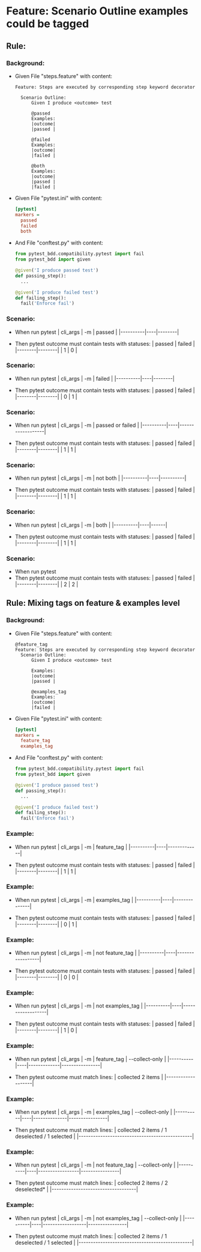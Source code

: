 # Feature: Scenario Outline examples could be tagged
## Rule:
### Background:
* Given File "steps.feature" with content:
    ```gherkin
    Feature: Steps are executed by corresponding step keyword decorator

      Scenario Outline:
          Given I produce <outcome> test

          @passed
          Examples:
          |outcome|
          |passed |

          @failed
          Examples:
          |outcome|
          |failed |

          @both
          Examples:
          |outcome|
          |passed |
          |failed |
    ```
* Given File "pytest.ini" with content:
    ```ini
    [pytest]
    markers =
      passed
      failed
      both
    ```
* And File "conftest.py" with content:
    ```python
    from pytest_bdd.compatibility.pytest import fail
    from pytest_bdd import given

    @given('I produce passed test')
    def passing_step():
      ...

    @given('I produce failed test')
    def failing_step():
      fail('Enforce fail')
    ```

### Scenario:
* When run pytest
    | cli_args | -m | passed |
    |----------|----|--------|

* Then pytest outcome must contain tests with statuses:
    | passed | failed |
    |--------|--------|
    | 1      | 0      |

### Scenario:
* When run pytest
    | cli_args | -m | failed |
    |----------|----|--------|

* Then pytest outcome must contain tests with statuses:
    | passed | failed |
    |--------|--------|
    | 0      | 1      |

### Scenario:
* When run pytest
    | cli_args | -m | passed or failed |
    |----------|----|------------------|

* Then pytest outcome must contain tests with statuses:
    | passed | failed |
    |--------|--------|
    | 1      | 1      |

### Scenario:
* When run pytest
    | cli_args | -m | not both |
    |----------|----|----------|

* Then pytest outcome must contain tests with statuses:
    | passed | failed |
    |--------|--------|
    | 1      | 1      |

### Scenario:
* When run pytest
    | cli_args | -m | both |
    |----------|----|------|

* Then pytest outcome must contain tests with statuses:
    | passed | failed |
    |--------|--------|
    | 1      | 1      |

### Scenario:
* When run pytest
* Then pytest outcome must contain tests with statuses:
    | passed | failed |
    |--------|--------|
    | 2      | 2      |

## Rule: Mixing tags on feature & examples level
### Background:
* Given File "steps.feature" with content:
    ```gherkin
    @feature_tag
    Feature: Steps are executed by corresponding step keyword decorator
      Scenario Outline:
          Given I produce <outcome> test

          Examples:
          |outcome|
          |passed |

          @examples_tag
          Examples:
          |outcome|
          |failed |
    ```
* Given File "pytest.ini" with content:
    ```ini
    [pytest]
    markers =
      feature_tag
      examples_tag
    ```
* And File "conftest.py" with content:
    ```python
    from pytest_bdd.compatibility.pytest import fail
    from pytest_bdd import given

    @given('I produce passed test')
    def passing_step():
      ...

    @given('I produce failed test')
    def failing_step():
      fail('Enforce fail')
    ```

### Example:
* When run pytest
    | cli_args | -m | feature_tag |
    |----------|----|-------------|

* Then pytest outcome must contain tests with statuses:
    | passed | failed |
    |--------|--------|
    | 1      | 1      |

### Example:
* When run pytest
    | cli_args | -m | examples_tag |
    |----------|----|--------------|

* Then pytest outcome must contain tests with statuses:
    | passed | failed |
    |--------|--------|
    | 0      | 1      |

### Example:
* When run pytest
    | cli_args | -m | not feature_tag |
    |----------|----|-----------------|

* Then pytest outcome must contain tests with statuses:
    | passed | failed |
    |--------|--------|
    | 0      | 0      |

### Example:
* When run pytest
    | cli_args | -m | not examples_tag |
    |----------|----|------------------|

* Then pytest outcome must contain tests with statuses:
    | passed | failed |
    |--------|--------|
    | 1      | 0      |

### Example:
* When run pytest
    | cli_args | -m | feature_tag | --collect-only |
    |----------|----|-------------|----------------|

* Then pytest outcome must match lines:
    | collected 2 items |
    |-------------------|

### Example:
* When run pytest
    | cli_args | -m | examples_tag | --collect-only |
    |----------|----|--------------|----------------|

* Then pytest outcome must match lines:
    | collected 2 items / 1 deselected / 1 selected |
    |-----------------------------------------------|

### Example:
* When run pytest
    | cli_args | -m | not feature_tag | --collect-only |
    |----------|----|-----------------|----------------|

* Then pytest outcome must match lines:
    | collected 2 items / 2 deselected* |
    |-----------------------------------|

### Example:
* When run pytest
    | cli_args | -m | not examples_tag | --collect-only |
    |----------|----|------------------|----------------|

* Then pytest outcome must match lines:
    | collected 2 items / 1 deselected / 1 selected |
    |-----------------------------------------------|
